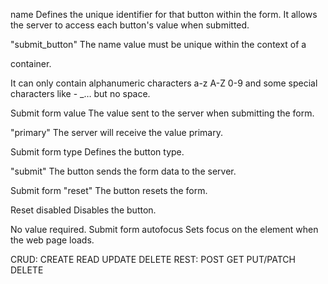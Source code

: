 name
Defines the unique identifier for that button within the form. It allows the server to access each button's value when submitted.

"submit_button"
The name value must be unique within the context of a <form> container.

It can only contain alphanumeric characters a-z A-Z 0-9 and some special characters like - _… but no space.

Submit form
value
The value sent to the server when submitting the form.

"primary"
The server will receive the value primary.

Submit form
type
Defines the button type.

"submit"
The button sends the form data to the server.

Submit form
"reset"
The button resets the form.

Reset
disabled
Disables the button.

No value required.
Submit form
autofocus
Sets focus on the element when the web page loads.



CRUD: CREATE READ UPDATE DELETE
REST: POST GET PUT/PATCH DELETE
